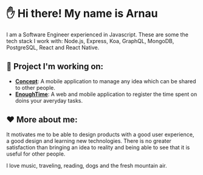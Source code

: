 # ✋ Hi there! My name is Arnau

I am a Software Engineer experienced in Javascript. These are some the tech stack I work with: Node.js, Express, Koa, GraphQL, MongoDB, PostgreSQL, React and React Native.

## 🚀 Project I'm working on:

- **[Concept](https://github.com/feliu89/concept)**: A mobile application to manage any idea which can be shared to other people.
- **[EnoughTime](https://github.com/feliu89/enoughtime)**: A web and mobile application to register the time spent on doins your averyday tasks.

## ❤ More about me:

It motivates me to be able to design products with a good user experience, a good design and learning new technologies. There is no greater satisfaction than bringing an idea to reality and being able to see that it is useful for other people.

I love music, traveling, reading, dogs and the fresh mountain air. 
